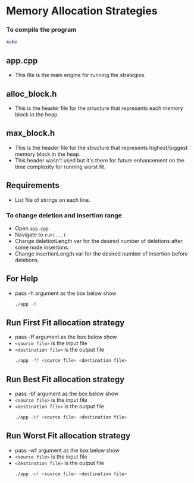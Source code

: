 # Memory Allocation Strategies
### To compile the program
```bash
make
```
## app.cpp
* This file is the main engine for running the strategies.

## alloc_block.h
* This is the header file for the structure that represents each memory block in the heap.

## max_block.h
* This is the header file for the structure that represents highest/biggest memory block in the heap. 
* This header wasn't used but it's there for future enhancement on the time complexity for running worst fit.

## Requirements
- List file of strings on each line.

### To change deletion and insertion range
- Open `app.cpp` 
- Navigate to `run(...)`
- Change deletionLength var for the desired number of deletions after some node insertions.
- Change insertionLength var for the desired number of insertion  before deletions.

## For Help 
- pass -h argument as the box below show
    ```bash
    ./app -h
    ```

## Run First Fit allocation strategy
- pass -ff argument as the box below show
- `<source file>` is the input file
- `<destination file>` is the output file
    ```bash
    ./app -ff <source file> <destination file>
    ```

## Run Best Fit allocation strategy
- pass -bf argument as the box below show
- `<source file>` is the input file
- `<destination file>` is the output file
    ```bash
    ./app -bf <source file> <destination file>
    ```

## Run Worst Fit allocation strategy
- pass -wf argument as the box below show
- `<source file>` is the input file
- `<destination file>` is the output file
    ```bash
    ./app -wf <source file> <destination file>
    ```